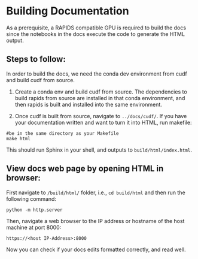 # Building Documentation

As a prerequisite, a RAPIDS compatible GPU is required to build the docs since the notebooks in the docs execute the code to generate the HTML output.

## Steps to follow:

In order to build the docs, we need the conda dev environment from cudf and build cudf from source. 

1. Create a conda env and build cudf from source. The dependencies to build rapids from source are installed in that conda environment, and then rapids is built and installed into the same environment.

2. Once cudf is built from source, navigate to `../docs/cudf/`. If you have your documentation written and want to turn it into HTML, run makefile:


```
#be in the same directory as your Makefile
make html
```
This should run Sphinx in your shell, and outputs to `build/html/index.html`.


## View docs web page by opening HTML in browser:

First navigate to `/build/html/` folder, i.e., `cd build/html` and then run the following command:

```
python -m http.server
```
Then, navigate a web browser to the IP address or hostname of the host machine at port 8000:

```
https://<host IP-Address>:8000
```
Now you can check if your docs edits formatted correctly, and read well.
